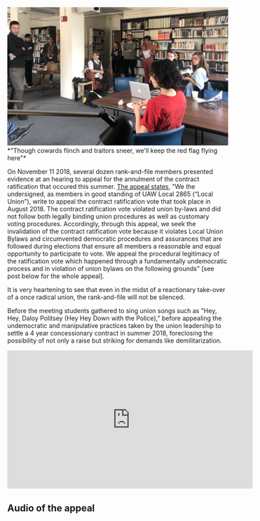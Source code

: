 <img src="/images/union1.jpg" width="560">
*"Though cowards flinch and traitors sneer, we'll keep the red flag flying here"*

On November 11 2018, several dozen rank-and-file members presented evidence at an hearing to appeal for the annulment of the contract ratification that occured this summer.
[The appeal states](https://mussmanappeal.wordpress.com/), "We the undersigned, as members in good standing of UAW Local 2865 (“Local Union”), write to appeal the contract ratification vote that took place in August 2018. The contract ratification vote violated union by-laws and did not follow both legally binding union procedures as well as customary voting procedures. Accordingly, through this appeal, we seek the invalidation of the contract ratification vote because it violates Local Union Bylaws and circumvented democratic procedures and assurances that are followed during elections that ensure all members a reasonable and equal opportunity to participate to vote. We appeal the procedural legitimacy of the ratification vote which happened through a fundamentally undemocratic process and in violation of union bylaws on the following grounds" [see post below for the whole appeal].

It is very heartening to see that even in the midst of a reactionary take-over of a once radical union, the rank-and-file will not be silenced.

Before the meeting students gathered to sing union songs such as "Hey, Hey, Daloy Politsey (Hey Hey Down with the Police)," before appealing the undemocratic and manipulative practices taken by the union leadership to settle a 4 year concessionary contract in summer 2018, foreclosing the possibility of not only a raise but striking for demands like demilitarization.

<iframe width="560" height="315" src="https://www.youtube.com/embed/z2RVfUxjV0g" frameborder="0" allow="accelerometer; autoplay; encrypted-media; gyroscope; picture-in-picture" allowfullscreen></iframe>

## Audio of the appeal

